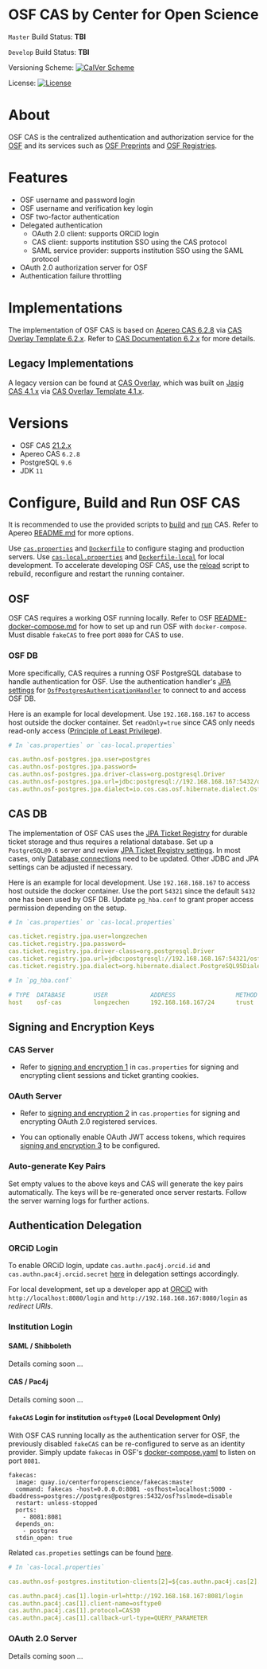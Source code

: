 OSF CAS by Center for Open Science
==================================

`Master` Build Status: **TBI**

`Develop` Build Status: **TBI**

Versioning Scheme: [![CalVer Scheme](https://img.shields.io/badge/calver-YY.MINOR.MICRO-22bfda.svg)](http://calver.org)

License: [![License](https://img.shields.io/hexpm/l/plug.svg)](https://github.com/apereo/cas/blob/master/LICENSE)

# About

OSF CAS is the centralized authentication and authorization service for the [OSF](https://osf.io/) and its services such as [OSF Preprints](https://osf.io/preprints/) and [OSF Registries](https://osf.io/registries).

# Features

* OSF username and password login
* OSF username and verification key login
* OSF two-factor authentication
* Delegated authentication
  * OAuth 2.0 client: supports ORCiD login
  * CAS client: supports institution SSO using the CAS protocol
  * SAML service provider: supports institution SSO using the SAML protocol
* OAuth 2.0 authorization server for OSF
* Authentication failure throttling

# Implementations

The implementation of OSF CAS is based on [Apereo CAS 6.2.8](https://github.com/apereo/cas/tree/v6.2.8) via [CAS Overlay Template 6.2.x](https://github.com/apereo/cas-overlay-template/tree/6.2). Refer to [CAS Documentation 6.2.x](https://apereo.github.io/cas/6.2.x/) for more details.

## Legacy Implementations

A legacy version can be found at [CAS Overlay](https://github.com/CenterForOpenScience/cas-overlay), which was built on [Jasig CAS 4.1.x](https://github.com/apereo/cas/tree/4.1.x) via [CAS Overlay Template 4.1.x](https://github.com/apereo/cas-overlay-template/tree/4.1).

# Versions

- OSF CAS     [21.2.x](https://github.com/CenterForOpenScience/osf-cas/releases/latest)
- Apereo CAS  `6.2.8`
- PostgreSQL  `9.6`
- JDK         `11`

# Configure, Build and Run OSF CAS

It is recommended to use the provided scripts to [build](https://github.com/CenterForOpenScience/osf-cas/blob/develop/docker-build.sh) and [run](https://github.com/CenterForOpenScience/osf-cas/blob/develop/docker-run.sh) CAS. Refer to Apereo [README.md](https://github.com/apereo/cas-overlay-template/tree/6.2#cas-overlay-template-) for more options.

Use [`cas.properties`](https://github.com/CenterForOpenScience/osf-cas/blob/develop/etc/cas/config/cas.properties) and [`Dockerfile`](https://github.com/CenterForOpenScience/osf-cas/blob/develop/Dockerfile) to configure staging and production servers. Use [`cas-local.properties`](https://github.com/CenterForOpenScience/osf-cas/blob/develop/etc/cas/config/local/cas-local.properties) and [`Dockerfile-local`](https://github.com/CenterForOpenScience/osf-cas/blob/develop/Dockerfile-local) for local development. To accelerate developing OSF CAS, use the [reload](https://github.com/CenterForOpenScience/osf-cas/blob/develop/docker-reload.sh) script to rebuild, reconfigure and restart the running container.

## OSF

OSF CAS requires a working OSF running locally. Refer to OSF [README-docker-compose.md](https://github.com/CenterForOpenScience/osf.io/blob/develop/README-docker-compose.md) for how to set up and run OSF with `docker-compose`. Must disable `fakeCAS` to free port `8080` for CAS to use.

### OSF DB

More specifically, CAS requires a running OSF PostgreSQL database to handle authentication for OSF. Use the authentication handler's [JPA settings](https://github.com/CenterForOpenScience/osf-cas/blob/790cac1ac5a19754c67d6ea1f53afc26e1809d23/etc/cas/config/cas.properties#L70-L86) for [`OsfPostgresAuthenticationHandler`](https://github.com/CenterForOpenScience/osf-cas/blob/develop/src/main/java/io/cos/cas/osf/authentication/handler/support/OsfPostgresAuthenticationHandler.java) to connect to and access OSF DB.

Here is an example for local development. Use `192.168.168.167` to access host outside the docker container. Set `readOnly=true` since CAS only needs read-only access ([Principle of Least Privilege](https://en.wikipedia.org/wiki/Principle_of_least_privilege)).

```yaml
# In `cas.properties` or `cas-local.properties`

cas.authn.osf-postgres.jpa.user=postgres
cas.authn.osf-postgres.jpa.password=
cas.authn.osf-postgres.jpa.driver-class=org.postgresql.Driver
cas.authn.osf-postgres.jpa.url=jdbc:postgresql://192.168.168.167:5432/osf?targetServerType=master&readOnly=true
cas.authn.osf-postgres.jpa.dialect=io.cos.cas.osf.hibernate.dialect.OsfPostgresDialect
```

## CAS DB

The implementation of OSF CAS uses the [JPA Ticket Registry](https://apereo.github.io/cas/6.2.x/ticketing/Configuring-Ticketing-Components.html#ticket-registry) for durable ticket storage and thus requires a relational database. Set up a `PostgreSQL@9.6` server and review [JPA Ticket Registry settings](https://github.com/CenterForOpenScience/osf-cas/blob/d0a03b51c9b1ce7795a210223c1ce38d5b2742de/etc/cas/config/cas.properties#L127-L173). In most cases, only [Database connections](https://github.com/CenterForOpenScience/osf-cas/blob/d0a03b51c9b1ce7795a210223c1ce38d5b2742de/etc/cas/config/cas.properties#L139-L143) need to be updated. Other JDBC and JPA settings can be adjusted if necessary.

Here is an example for local development. Use `192.168.168.167` to access host outside the docker container. Use the port `54321` since the default `5432` one has been used by OSF DB. Update `pg_hba.conf` to grant proper access permission depending on the setup.

```yaml
# In `cas.properties` or `cas-local.properties`

cas.ticket.registry.jpa.user=longzechen
cas.ticket.registry.jpa.password=
cas.ticket.registry.jpa.driver-class=org.postgresql.Driver
cas.ticket.registry.jpa.url=jdbc:postgresql://192.168.168.167:54321/osf-cas?targetServerType=master
cas.ticket.registry.jpa.dialect=org.hibernate.dialect.PostgreSQL95Dialect
```

```yaml
# In `pg_hba.conf`

# TYPE  DATABASE        USER            ADDRESS                 METHOD
host    osf-cas         longzechen      192.168.168.167/24      trust
```

## Signing and Encryption Keys

### CAS Server

* Refer to [signing and encryption 1](https://github.com/CenterForOpenScience/osf-cas/blob/d0a03b51c9b1ce7795a210223c1ce38d5b2742de/etc/cas/config/cas.properties#L175-L190) in `cas.properties` for signing and encrypting client sessions and ticket granting cookies.

### OAuth Server

* Refer to [signing and encryption 2](https://github.com/CenterForOpenScience/osf-cas/blob/d0a03b51c9b1ce7795a210223c1ce38d5b2742de/etc/cas/config/cas.properties#L291-L295) in `cas.properties` for signing and encrypting OAuth 2.0 registered services.

* You can optionally enable OAuth JWT access tokens, which requires [signing and encryption 3](https://github.com/CenterForOpenScience/osf-cas/blob/d0a03b51c9b1ce7795a210223c1ce38d5b2742de/etc/cas/config/cas.properties#L273-L282) to be configured.

### Auto-generate Key Pairs

Set empty values to the above keys and CAS will generate the key pairs automatically. The keys will be re-generated once server restarts. Follow the server warning logs for further actions.

## Authentication Delegation

### ORCiD Login

To enable ORCiD login, update `cas.authn.pac4j.orcid.id` and `cas.authn.pac4j.orcid.secret` [here](https://github.com/CenterForOpenScience/osf-cas/blob/790cac1ac5a19754c67d6ea1f53afc26e1809d23/etc/cas/config/cas.properties#L212-L213) in delegation settings accordingly.

For local development, set up a developer app at [ORCiD](https://orcid.org/developer-tools) with `http://localhost:8080/login` and `http://192.168.168.167:8080/login` as *redirect URIs*.

### Institution Login

#### SAML / Shibboleth

Details coming soon ...

#### CAS / Pac4j

Details coming soon ...

#### `fakeCAS` Login for institution `osftype0` (Local Development Only)

With OSF CAS running locally as the authentication server for OSF, the previously disabled `fakeCAS` can be re-configured to serve as an identity provider. Simply update `fakecas` in OSF's [docker-compose.yaml](https://github.com/CenterForOpenScience/osf.io/blob/dc87c86b2afb7ad4e801b23c6428e3d2169e3e36/docker-compose.yml#L235-L247) to listen on port `8081`.

```
fakecas:
  image: quay.io/centerforopenscience/fakecas:master
  command: fakecas -host=0.0.0.0:8081 -osfhost=localhost:5000 -dbaddress=postgres://postgres@postgres:5432/osf?sslmode=disable
  restart: unless-stopped
  ports:
    - 8081:8081
  depends_on:
    - postgres
  stdin_open: true
```

Related `cas.propeties` settings can be found [here](https://github.com/CenterForOpenScience/osf-cas/blob/790cac1ac5a19754c67d6ea1f53afc26e1809d23/etc/cas/config/local/cas-local.properties#L192-L235).

```yaml
# In `cas-local.properties`

cas.authn.osf-postgres.institution-clients[2]=${cas.authn.pac4j.cas[2].client-name}

cas.authn.pac4j.cas[1].login-url=http://192.168.168.167:8081/login
cas.authn.pac4j.cas[1].client-name=osftype0
cas.authn.pac4j.cas[1].protocol=CAS30
cas.authn.pac4j.cas[1].callback-url-type=QUERY_PARAMETER
```

### OAuth 2.0 Server

Details coming soon ...
